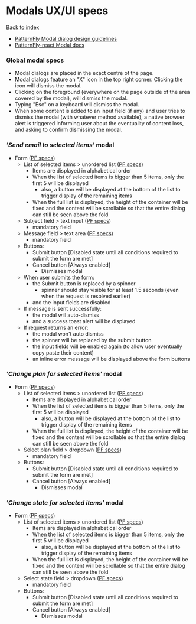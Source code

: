 # Modals UX/UI specs

[Back to index](../index.md)

* [PatternFly Modal dialog design guidelines](https://www.patternfly.org/v4/design-guidelines/usage-and-behavior/modal)
* [PatternFly-react Modal docs](https://www.patternfly.org/v4/documentation/react/components/modal)

### Global modal specs
* Modal dialogs are placed in the exact centre of the page.
* Modal dialogs feature an "X" icon in the top right corner. Clicking the icon will dismiss the modal.
* Clicking on the foreground (everywhere on the page outside of the area covered by the modal), will dismiss the modal.
* Typing "Esc" on a keyboard will dismiss the modal.
* When some content is added to an input field (if any) and user tries to dismiss the modal (with whatever method available), a native browser alert is triggered informing user about the eventuality of content loss, and asking to confirm dismissing the modal.

### _'Send email to selected items'_ modal
* Form ([PF specs](https://www.patternfly.org/v4/documentation/react/components/form))
  * List of selected items > unordered list ([PF specs](https://www.patternfly.org/v4/documentation/react/components/list))
    * Items are displayed in alphabetical order
    * When the list of selected items is bigger than 5 items, only the first 5 will be displayed
      * also, a button will be displayed at the bottom of the list to trigger display of the remaining items
    * When the full list is displayed, the height of the container will be fixed and the content will be scrollable so that the entire dialog can still be seen above the fold
  * Subject field > text input ([PF specs](https://www.patternfly.org/v4/documentation/react/components/textinput))
    * mandatory field
  * Message field > text area ([PF specs](https://www.patternfly.org/v4/documentation/react/components/textarea))
    * mandatory field
  * Buttons:
    * Submit button [Disabled state until all conditions required to submit the form are met]
    * Cancel button [Always enabled]
      * Dismisses modal
  * When user submits the form:
    * the Submit button is replaced by a spinner
      * spinner should stay visible for at least 1.5 seconds (even when the request is resolved earlier)
    * and the input fields are disabled
  * If message is sent successfully:
    * the modal will auto-dismiss
    * and a success toast alert will be displayed
  * If request returns an error:
    * the modal won't auto dismiss
    * the spinner will be replaced by the submit button
    * the input fields will be enabled again (to allow user eventually copy paste their content)
    * an inline error message will be displayed above the form buttons


### _'Change plan for selected items'_ modal
* Form ([PF specs](https://www.patternfly.org/v4/documentation/react/components/form))
  * List of selected items > unordered list ([PF specs](https://www.patternfly.org/v4/documentation/react/components/list))
    * Items are displayed in alphabetical order
    * When the list of selected items is bigger than 5 items, only the first 5 will be displayed
      * also, a button will be displayed at the bottom of the list to trigger display of the remaining items
    * When the full list is displayed, the height of the container will be fixed and the content will be scrollable so that the entire dialog can still be seen above the fold
  * Select plan field > dropdown ([PF specs](https://www.patternfly.org/v4/documentation/react/components/dropdown))
    * mandatory field
  * Buttons:
    * Submit button [Disabled state until all conditions required to submit the form are met]
    * Cancel button [Always enabled]
      * Dismisses modal


### _'Change state for selected items'_ modal
* Form ([PF specs](https://www.patternfly.org/v4/documentation/react/components/form))
  * List of selected items > unordered list ([PF specs](https://www.patternfly.org/v4/documentation/react/components/list))
    * Items are displayed in alphabetical order
    * When the list of selected items is bigger than 5 items, only the first 5 will be displayed
      * also, a button will be displayed at the bottom of the list to trigger display of the remaining items
    * When the full list is displayed, the height of the container will be fixed and the content will be scrollable so that the entire dialog can still be seen above the fold
  * Select state field > dropdown ([PF specs](https://www.patternfly.org/v4/documentation/react/components/dropdown))
    * mandatory field
  * Buttons:
    * Submit button [Disabled state until all conditions required to submit the form are met]
    * Cancel button [Always enabled]
      * Dismisses modal
